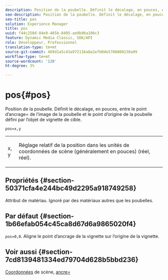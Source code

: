 ```yaml
---
description: Position de la poubelle. Définit le décalage, en pouces, entre le point d’ancrage= de l’image de la poubelle et le point d’origine de la poubelle défini par l’objet de vignette de cible.
seo-description: Position de la poubelle. Définit le décalage, en pouces, entre le point d’ancrage= de l’image de la poubelle et le point d’origine de la poubelle défini par l’objet de vignette de cible.
seo-title: pos
solution: Experience Manager
title: pos
uuid: f44c258d-84e9-465b-8495-ae9b96a106c3
feature: Dynamic Media Classic, SDK/API
role: Développeur, Professionnel
translation-type: tm+mt
source-git-commit: 469d1a5c43a972116a8a2efb0de5708800130a99
workflow-type: tm+mt
source-wordcount: '128'
ht-degree: 3%

---
```



# pos{#pos}

Position de la poubelle. Définit le décalage, en pouces, entre le point d’ancrage= de l’image de la poubelle et le point d’origine de la poubelle défini par l’objet de vignette de cible.

`pos=x,y`

<table id="simpletable_DB3B64EFB67A47AD843812324ABFAE45"> 
 <tr class="strow"> 
  <td class="stentry"> <p><span class="varname"> x</span>,<span class="varname"> y</span> </p></td> 
  <td class="stentry"> <p>Réglage relatif de la position dans les unités de coordonnées de scène (généralement en pouces) (réel, réel). </p></td> 
 </tr> 
</table>

## Propriétés {#section-50371cfa4e244bc49d2295a918749258}

Attribut de matériau. Ignoré par des matériaux autres que les poubelles.

## Par défaut {#section-1b66efab054c45ca8d67d6a9865020f4}

`pos=0,0`. Aligne le point d’ancrage de la vignette sur l’origine de la vignette.

## Voir aussi {#section-7cd8139481334ed79704d628b5bbd236}

[Coordonnées](../../../../../ir-api/http-protocol/image-rendering-api-ref/c-ir-http-protocol-ref/c-ir-http-protocol-syntax-and-features/c-ir-vignettes/c-ir-scene-coordinates.md#concept-528507024fa640b19a2631357febf7f1) de scène,  [ancre=](../../../../../ir-api/http-protocol/image-rendering-api-ref/c-ir-http-protocol-ref/c-ir-http-protocol-command-reference/r-ir-http-anchor.md#reference-d53923d785c9442997dc7f2199524c26)
